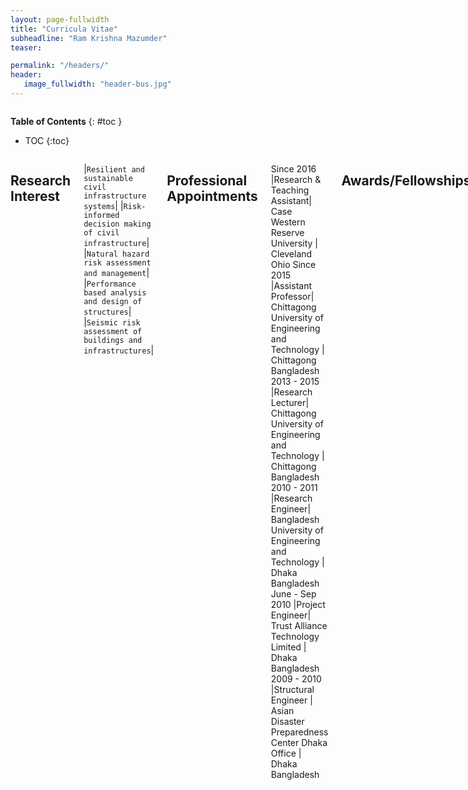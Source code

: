 ```yaml
---
layout: page-fullwidth
title: "Curricula Vitae"
subheadline: "Ram Krishna Mazumder"
teaser: 

permalink: "/headers/"
header:
   image_fullwidth: "header-bus.jpg"
---   
```

<div class="row">
<div class="medium-4 medium-push-8 columns" markdown="1">
<div class="panel radius" markdown="1">
   
**Table of Contents**
{: #toc }
*  TOC
{:toc}
</div>
</div><!-- /.medium-4.columns -->

<div class="medium-8 medium-pull-4 columns" markdown="1">

## Research Interest
   
   |`Resilient and sustainable civil infrastructure systems`|
   |`Risk-informed decision making of civil infrastructure`|
   |`Natural hazard risk assessment and management`|
   |`Performance based analysis and design of structures`|
   |`Seismic risk assessment of buildings and infrastructures`|

## Professional Appointments

Since 2016  |Research & Teaching Assistant| Case Western Reserve University | Cleveland Ohio
Since 2015 |Assistant Professor| Chittagong University of Engineering and Technology | Chittagong Bangladesh
2013 - 2015 |Research Lecturer| Chittagong University of Engineering and Technology | Chittagong Bangladesh
2010 - 2011  |Research Engineer| Bangladesh University of Engineering and Technology | Dhaka Bangladesh
June - Sep 2010 |Project Engineer| Trust Alliance Technology Limited | Dhaka Bangladesh
2009 - 2010 |Structural Engineer | Asian Disaster Preparedness Center Dhaka Office | Dhaka Bangladesh


## Awards/Fellowships

2018  | the Roy Harley Prize for promising graduate in Civil Engineering at Case Western Reserve University | USA
2016  | Graduate Research Assistantship for Doctoral Study at Case Western Reserve University | USA
2015  | GFZ Grant for participate International Training Course on Seismic Hazard, Risk and Mitigation at GFZ Potsdam | Germany
2014  | Wilsdorf Foundation and the “Bureau de la Solidarité Internationale” grant at University of Geneva | Switzerland
2012  | Eurasian University Network for International Co-operation in Earthquake Fellowship | Italy
2011  | SAARC Disaster Management Center Fellowship | India

## Membership

E- Affiliate | Earthquake Engineering Research Institute (EERI) | 15337
Member     | American Society of Civil Engineers |10949854
Member     | International Association of Life Cycle Civil Engineering
Member     | Institute of Engineers Bangladesh (IEB) | M-27463
Member     | Bangladesh Society for Geotechnical Engineering (BSGE) | 2012-001
Life Fellow | Bangladesh Earthquake Society (BES) | 249

## Languages

`Bengali -native`  `English` `Hindi`  `Basic Italian`

## Skills

`OpenSees`  `FEAP`  `SAP2000`  `ArcGIS`  `Matlab` `MS Office` `Python`



## Journal Reviewer

* ASCE Journal of `Infrastructure System`
* ASCE Journal of `Water Resource Planning and Management`
* ASTM Journal of `Testing and Evaluation`
* Geotechnical Engineering Journal of the `SEAGS & AGSSEA`

<ul>
</ul>
